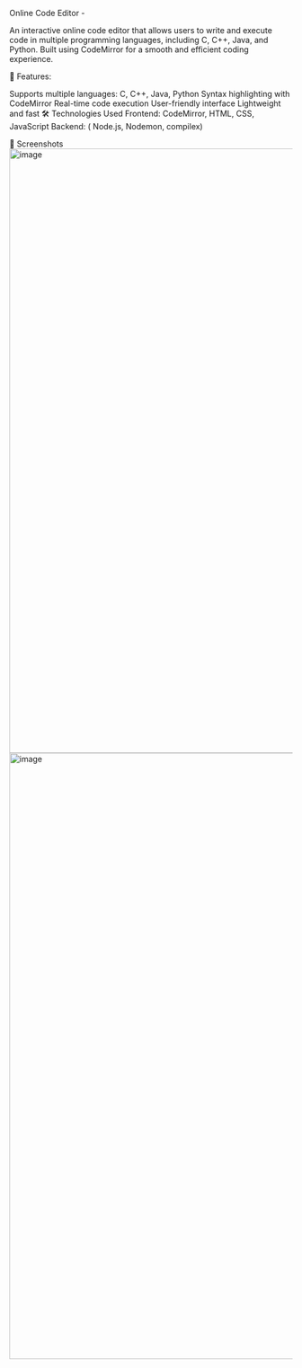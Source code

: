 Online Code Editor -

An interactive online code editor that allows users to write and execute code in multiple programming languages, including C, C++, Java, 
and Python. Built using CodeMirror for a smooth and efficient coding experience.

🚀 Features:

Supports multiple languages: C, C++, Java, Python
Syntax highlighting with CodeMirror
Real-time code execution
User-friendly interface
Lightweight and fast
🛠️ Technologies Used
Frontend: CodeMirror, HTML, CSS, JavaScript
Backend: ( Node.js, Nodemon, compilex)

📸 Screenshots
<img width="1076" alt="image" src="https://github.com/user-attachments/assets/2b307ebe-b89e-487e-91e3-33126703bb10" />
<img width="1079" alt="image" src="https://github.com/user-attachments/assets/b4377661-ff4b-458e-9989-69e2ae41b161" />



